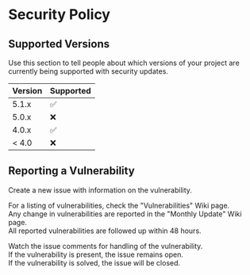 # Security Policy

## Supported Versions

Use this section to tell people about which versions of your project are
currently being supported with security updates.

| Version | Supported          |
| ------- | ------------------ |
| 5.1.x   | :white_check_mark: |
| 5.0.x   | :x:                |
| 4.0.x   | :white_check_mark: |
| < 4.0   | :x:                |

## Reporting a Vulnerability

Create a new issue with information on the vulnerability.  

For a listing of vulnerabilities, check the "Vulnerabilities" Wiki page.  
Any change in vulnerabilities are reported in the "Monthly Update" Wiki page.  
All reported vulnerabilities are followed up within 48 hours.  

Watch the issue comments for handling of the vulnerability.  
If the vulnerability is present, the issue remains open.  
If the vulnerability is solved, the issue will be closed.  
